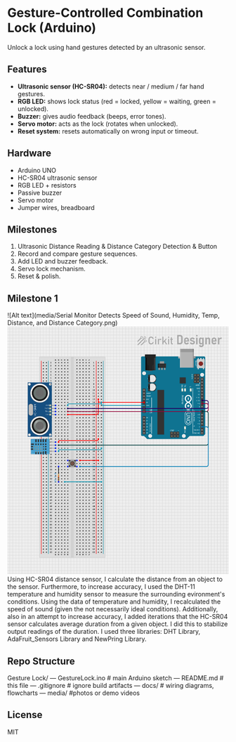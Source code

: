 # Gesture-Controlled Combination Lock (Arduino)

Unlock a lock using hand gestures detected by an ultrasonic sensor.

## Features
- **Ultrasonic sensor (HC-SR04):** detects near / medium / far hand gestures.
- **RGB LED:** shows lock status (red = locked, yellow = waiting, green = unlocked).
- **Buzzer:** gives audio feedback (beeps, error tones).
- **Servo motor:** acts as the lock (rotates when unlocked).
- **Reset system:** resets automatically on wrong input or timeout.

## Hardware
- Arduino UNO
- HC-SR04 ultrasonic sensor
- RGB LED + resistors
- Passive buzzer
- Servo motor
- Jumper wires, breadboard

## Milestones
1. Ultrasonic Distance Reading & Distance Category Detection & Button
3. Record and compare gesture sequences.
4. Add LED and buzzer feedback.
5. Servo lock mechanism.
6. Reset & polish.

## Milestone 1
![Alt text](media/Serial Monitor Detects  Speed of Sound, Humidity, Temp, Distance, and Distance Category.png)
![Alt text](media/circuit_image1.png)
Using HC-SR04 distance sensor, I calculate the distance from an object to the sensor. Furthermore, to increase accuracy, I used the DHT-11 temperature and humidity sensor to measure the surrounding evironment's conditions. Using the data of temperature and humidity, I recalculated the speed of sound (given the not necessarily ideal conditions). Additionally, also in an attempt to increase accuracy, I added iterations that the HC-SR04 sensor calculates average duration from a given object. I did this to stabilize output readings of the duration. I used three libraries: DHT Library, AdaFruit_Sensors Library and NewPring Library.

## Repo Structure
Gesture Lock/
— GestureLock.ino #  main Arduino sketch
— README.md # this file
— .gitignore # ignore build artifacts
— docs/ # wiring diagrams, flowcharts
— media/ #photos or demo videos

## License
MIT
